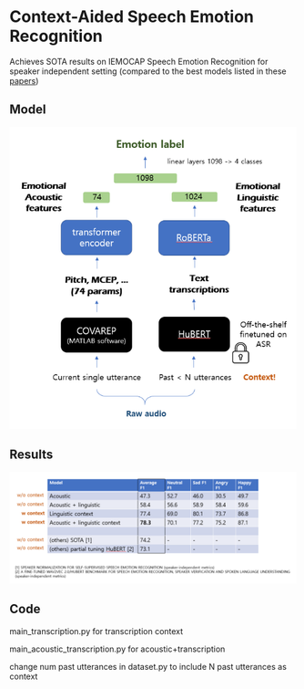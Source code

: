 # Context-Aided Speech Emotion Recognition
Achieves SOTA results on IEMOCAP Speech Emotion Recognition for speaker independent setting (compared to the best models listed in these [papers](https://paperswithcode.com/sota/speech-emotion-recognition-on-iemocap))

## Model
<img src="https://github.com/bellagodiva/Context-Aided-Speech-Emotion-Recognition/blob/682a0128c55d509e139893dd9cfe1ff87ad45d20/model.png" width=520>

## Results
<img src="https://github.com/bellagodiva/Context-Aided-Speech-Emotion-Recognition/blob/161a4457faa3ad5e803d5c4303d4ba96ca4cb8c8/results.png" width=920>

## Code
main_transcription.py for transcription context

main_acoustic_transcription.py for acoustic+transcription

change num past utterances in dataset.py to include N past utterances as context
